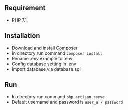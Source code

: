 ## Requirement
- PHP 7.1

## Installation

- Download and install [Composer](https://getcomposer.org/)
- In directory run command `composer install`
- Rename .env.example to .env
- Config database setting in .env
- Import database via database.sql

## Run 

- In directory run command `php artisan serve`
- Default username and password is `user_a / password`